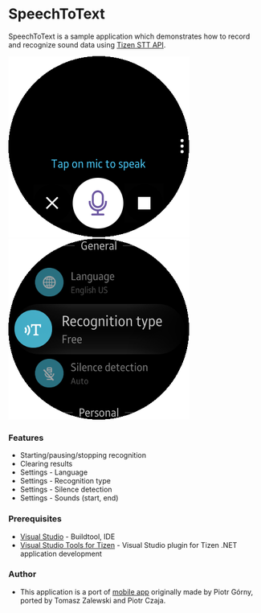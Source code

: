 # SpeechToText
SpeechToText is a sample application which demonstrates how to record and recognize
sound data using [Tizen STT API](https://developer.tizen.org/dev-guide/csapi/api/Tizen.Uix.Stt.html).

![Main page](./Screenshots/main.png)
![Application settings](./Screenshots/settings.png)

### Features
* Starting/pausing/stopping recognition
* Clearing results
* Settings - Language
* Settings - Recognition type
* Settings - Silence detection
* Settings - Sounds (start, end)

### Prerequisites

* [Visual Studio](https://www.visualstudio.com/) - Buildtool, IDE
* [Visual Studio Tools for Tizen](https://developer.tizen.org/development/visual-studio-tools-tizen/installing-visual-studio-tools-tizen) - Visual Studio plugin for Tizen .NET application development

### Author
* This application is a port of [mobile app](/../../tree/master/Mobile/NetworkApp) originally made by Piotr Górny, ported by Tomasz Zalewski and Piotr Czaja.
